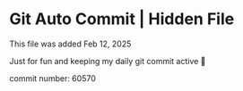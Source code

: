 # Git Auto Commit | Hidden File

This file was added Feb 12, 2025

Just for fun and keeping my daily git commit active 🤪

commit number: 60570
